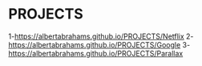 # PROJECTS
1-https://albertabrahams.github.io/PROJECTS/Netflix
2-https://albertabrahams.github.io/PROJECTS/Google
3-https://albertabrahams.github.io/PROJECTS/Parallax
